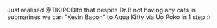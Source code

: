 Just realised @TIKIPODltd that despite Dr.B not having any cats in submarines we can "Kevin Bacon" to Aqua Kitty via Uo Poko in 1 step :)